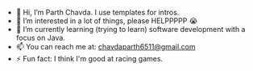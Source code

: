 - 👋 Hi, I’m Parth Chavda. I use templates for intros.
- 👀 I’m interested in a lot of things, please HELPPPPP 😭
- 🌱 I’m currently learning (trying to learn) software development with a focus on Java.
- 📫 You can reach me at: chavdaparth6511@gmail.com
- ⚡ Fun fact: I think I'm good at racing games.
